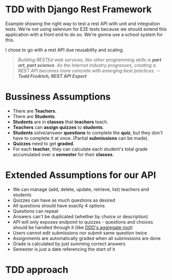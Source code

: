 # TDD with Django Rest Framework

Example showing the right way to test a rest API with unit and integration tests. 
We're not using selenium for E2E tests because we should extend this application with a front end to do so.
We're gonna use a school system for this.

I chose to go with a rest API due reusability and scaling.

>*Building RESTful web services, like other programming skills is **part art, part science**. As the Internet industry progresses, creating a REST API becomes more concrete with emerging best practices.*
> -- <cite>**Todd Fredrich, REST API Expert**</cite>

# Bussiness Assumptions

- There are **Teachers**.
- There are **Students**.
- **Students** are in **classes** that **teachers** teach.
- **Teachers** can **assign quizzes** to **students**.
- **Students** solve/answer **questions** to complete the **quiz**, but they don't have to complete it at once. (Partial **submissions** can be made).
- **Quizzes** need to get **graded**.
- For each **teacher**, they can calculate each student's total grade accumulated over a **semester** for their **classes**.

# Extended Assumptions for our API

- We can manage (add, delete, update, retrieve, list) teachers and students
- Quizzes can have as much questions as desired
- All questions should have exactly 4 options
- Questions can repeat
- Answers can't be duplicated (whether by choice or description)
- API will only exposes endpoint to quizzes - questions and choices should be handled through it (like [DDD's aggregate root](https://stackoverflow.com/questions/1958621/whats-an-aggregate-root))
- Users cannot edit submissions nor submit same question twice
- Assignments are automatically graded when all submissions are done
- Grade is calculated by just summing correct answers
- Semester is just a date referencing the start of it

# TDD approach